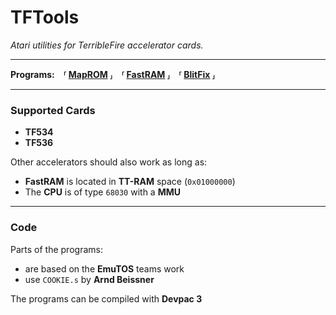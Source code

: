 
[MapROM]: Programs/MapROM.md
[FastRAM]: Programs/FastRAM.md
[BlitFix]: Programs/BlitFix.md



# TFTools
*Atari utilities for TerribleFire accelerator cards.*

---

**Programs: ⸢ [MapROM] ⸥ ⸢ [FastRAM] ⸥ ⸢ [BlitFix] ⸥**

---

### Supported Cards

- **TF534**
- **TF536**

Other accelerators should also work as long as:
- **FastRAM** is located in **TT-RAM** space (`0x01000000`)
- The **CPU** is of type `68030` with a **MMU**

---

### Code

Parts of the programs:
- are based on the **EmuTOS** teams work
- use `COOKIE.s` by **Arnd Beissner**

The programs can be compiled with **Devpac 3**
